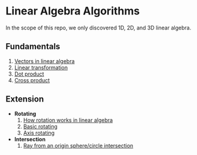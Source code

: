 # Linear Algebra Algorithms
In the scope of this repo, we only discovered 1D, 2D, and 3D linear algebra.
## Fundamentals
  1. [Vectors in linear algebra](./vector-in-lna/README.md) <br/>
  2. [Linear transformation](./linear-transformation/README.md) <br/>
  3. [Dot product]() <br/>
  4. [Cross product]() <br/>

## Extension
- **Rotating**
  1. [How rotation works in linear algebra]()
  3. [Basic rotating]()
  4. [Axis rotating]()
- **Intersection**
  1. [Ray from an origin sphere/circle intersection ]()
